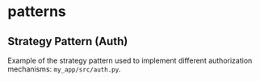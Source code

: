 # patterns

## Strategy Pattern (Auth)

Example of the strategy pattern used to implement different authorization mechanisms: `my_app/src/auth.py`.
